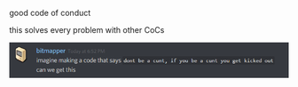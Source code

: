 good code of conduct 

this solves every problem with other CoCs

![shoutout to bitmapper for idea](idea.png)
